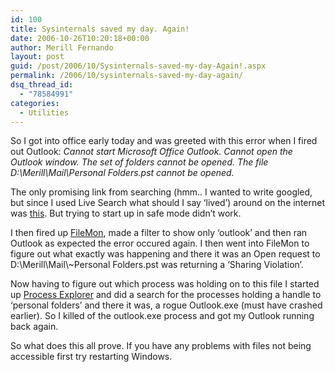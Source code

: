 ```yaml
---
id: 100
title: Sysinternals saved my day. Again!
date: 2006-10-26T10:20:18+00:00
author: Merill Fernando
layout: post
guid: /post/2006/10/Sysinternals-saved-my-day-Again!.aspx
permalink: /2006/10/sysinternals-saved-my-day-again/
dsq_thread_id:
  - "78584991"
categories:
  - Utilities
---
```

<p>So I got into office early today and was greeted with this error when I fired out Outlook: <em>Cannot start Microsoft Office Outlook. Cannot open the Outlook window. The set of folders cannot be opened. The file D:\Merill\Mail\Personal Folders.pst cannot be opened.</em></p>
<p>The only promising link from searching (hmm.. I wanted to write googled, but since I used Live Search what should I say &lsquo;lived&rsquo;) around on the internet was <a href="http://www.techspot.com/vb/all/windows/t-20367-Cannot-open-Outlook.html">this</a>. But trying to start up in safe mode didn&rsquo;t work.</p>
<p>I then fired up <a href="http://www.sysinternals.com/Utilities/Filemon.html">FileMon</a>, made a filter to show only &lsquo;outlook&rsquo; and then&nbsp;ran Outlook as expected the error occured again. I then went into FileMon to figure out what exactly was happening and there it was an Open request to D:\Merill\Mail\~Personal Folders.pst was returning a &lsquo;Sharing Violation&rsquo;.</p>
<p>Now having to figure out which process was holding on to this file I started up <a href="http://www.sysinternals.com/Utilities/ProcessExplorer.html">Process Explorer</a> and did a search for the processes holding a handle to &lsquo;personal folders&rsquo; and there it was, a rogue Outlook.exe (must have crashed earlier). So I killed of the outlook.exe process and got my Outlook running back again.</p>
<p>So what does this all prove. If you have any problems with files not being accessible first try restarting Windows.</p>